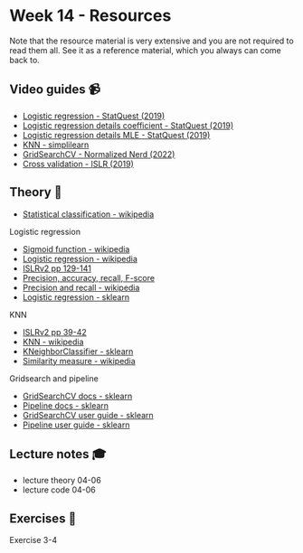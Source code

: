 # Week 14 - Resources

Note that the resource material is very extensive and you are not required to read them all. See it as a reference material, which you always can come back to. 

## Video guides :video_camera:

- [Logistic regression - StatQuest (2019)](https://www.youtube.com/watch?v=yIYKR4sgzI8&list=PLblh5JKOoLUKxzEP5HA2d-Li7IJkHfXSe)
- [Logistic regression details coefficient - StatQuest (2019)](https://www.youtube.com/watch?v=vN5cNN2-HWE&list=PLblh5JKOoLUKxzEP5HA2d-Li7IJkHfXSe&index=2)
- [Logistic regression details MLE - StatQuest (2019)](https://www.youtube.com/watch?v=BfKanl1aSG0&list=PLblh5JKOoLUKxzEP5HA2d-Li7IJkHfXSe&index=3)
- [KNN - simplilearn](https://www.youtube.com/watch?v=4HKqjENq9OU&t=4s)
- [GridSearchCV  - Normalized Nerd (2022)](https://www.youtube.com/watch?v=TvB_3jVIHhg)
- [Cross validation - ISLR (2019)](https://www.youtube.com/watch?v=ngrOYWgJjb4&list=PLXs7Va5fWFZ44hXRncq-dKqsQznOA__Ko)

## Theory :book:

- [Statistical classification - wikipedia](https://en.wikipedia.org/wiki/Statistical_classification)

Logistic regression
- [Sigmoid function - wikipedia](https://en.wikipedia.org/wiki/Sigmoid_function)
- [Logistic regression - wikipedia](https://en.wikipedia.org/wiki/Logistic_regression)
- [ISLRv2 pp 129-141](https://www.statlearning.com/)
- [Precision, accuracy, recall, F-score](https://machinelearningmastery.com/precision-recall-and-f-measure-for-imbalanced-classification/)
- [Precision and recall - wikipedia](https://en.wikipedia.org/wiki/Precision_and_recall)
- [Logistic regression - sklearn](https://scikit-learn.org/stable/modules/generated/sklearn.linear_model.LogisticRegression.html)

KNN
- [ISLRv2 pp 39-42](https://www.statlearning.com/)
- [KNN - wikipedia](https://en.wikipedia.org/wiki/K-nearest_neighbors_algorithm)
- [KNeighborClassifier - sklearn](https://scikit-learn.org/stable/modules/generated/sklearn.neighbors.KNeighborsClassifier.html)
- [Similarity measure - wikipedia](https://en.wikipedia.org/wiki/Similarity_measure)

Gridsearch and pipeline
- [GridSearchCV docs - sklearn](https://scikit-learn.org/stable/modules/generated/sklearn.model_selection.GridSearchCV.html)
- [Pipeline docs - sklearn](https://scikit-learn.org/stable/modules/generated/sklearn.pipeline.Pipeline.html)
- [GridSearchCV user guide - sklearn](https://scikit-learn.org/stable/modules/grid_search.html#grid-search)
- [Pipeline user guide - sklearn](https://scikit-learn.org/stable/modules/compose.html#pipeline)


## Lecture notes :mortar_board:

- lecture theory 04-06
- lecture code 04-06

## Exercises :running:

Exercise 3-4

